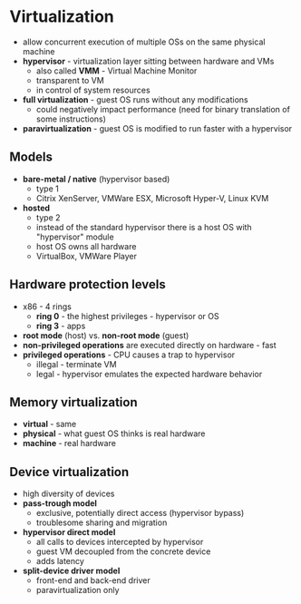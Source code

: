 # Virtualization
- allow concurrent execution of multiple OSs on the same physical machine
- **hypervisor** - virtualization layer sitting between hardware and VMs
    - also called **VMM** - Virtual Machine Monitor
    - transparent to VM
    - in control of system resources
- **full virtualization** - guest OS runs without any modifications
    - could negatively impact performance (need for binary translation of some instructions)
- **paravirtualization** - guest OS is modified to run faster with a hypervisor

## Models
- **bare-metal / native** (hypervisor based)
    - type 1
    - Citrix XenServer, VMWare ESX, Microsoft Hyper-V, Linux KVM
- **hosted**
    - type 2
    - instead of the standard hypervisor there is a host OS with "hypervisor" module
    - host OS owns all hardware
    - VirtualBox, VMWare Player

## Hardware protection levels
- x86 - 4 rings
    - **ring 0** - the highest privileges - hypervisor or OS
    - **ring 3** - apps
- **root mode** (host) vs. **non-root mode** (guest)
- **non-privileged operations** are executed directly on hardware - fast
- **privileged operations** - CPU causes a trap to hypervisor
    - illegal - terminate VM
    - legal - hypervisor emulates the expected hardware behavior

## Memory virtualization
- **virtual** - same
- **physical** - what guest OS thinks is real hardware
- **machine** - real hardware

## Device virtualization
- high diversity of devices
- **pass-trough model**
    - exclusive, potentially direct access (hypervisor bypass)
    - troublesome sharing and migration
- **hypervisor direct model**
    - all calls to devices intercepted by hypervisor
    - guest VM decoupled from the concrete device
    - adds latency
- **split-device driver model**
    - front-end and back-end driver
    - paravirtualization only